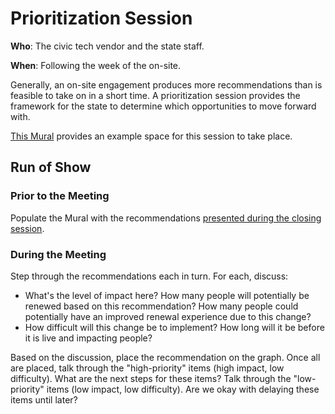 # Prioritization Session

**Who**: The civic tech vendor and the state staff.

**When**: Following the week of the on-site.

Generally, an on-site engagement produces more recommendations than is feasible to take on in a short time. A prioritization session provides the framework for the state to determine which opportunities to move forward with.

[This Mural](https://app.mural.co/t/usdigitalservice0135/m/usdigitalservice0135/1697052416791/87dc6c254c8284a073a5a098fb5fc31942be888f?sender=u46dc9256beb1576a38081536) provides an example space for this session to take place.

## Run of Show

### Prior to the Meeting

Populate the Mural with the recommendations [presented during the closing session](./closing.md).

### During the Meeting

Step through the recommendations each in turn. For each, discuss:
  - What's the level of impact here? How many people will potentially be renewed based on this recommendation? How many people could potentially have an improved renewal experience due to this change?
  - How difficult will this change be to implement? How long will it be before it is live and impacting people?

Based on the discussion, place the recommendation on the graph. Once all are placed, talk through the "high-priority" items (high impact, low difficulty). What are the next steps for these items? Talk through the "low-priority" items (low impact, low difficulty). Are we okay with delaying these items until later?
